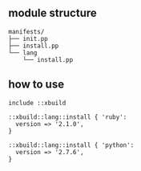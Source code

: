 ## module structure

```
manifests/
├── init.pp
├── install.pp
└── lang
    └── install.pp
```

## how to use

```puppet
include ::xbuild

::xbuild::lang::install { 'ruby':
  version => '2.1.0',
}

::xbuild::lang::install { 'python':
  version => '2.7.6',
}
```
